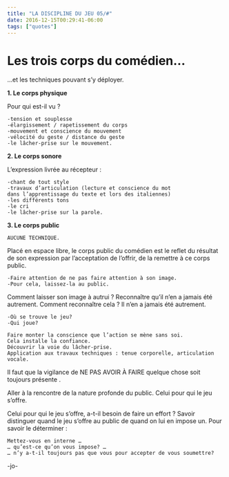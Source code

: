 ```yaml
---
title: "LA DISCIPLINE DU JEU 05/#"
date: 2016-12-15T00:29:41-06:00
tags: ["quotes"]
---
```



# Les trois corps du comédien…

…et les techniques pouvant s’y déployer.

**1. Le corps physique**

Pour qui est-il vu ?

    -tension et souplesse
    -élargissement / rapetissement du corps
    -mouvement et conscience du mouvement
    -vélocité du geste / distance du geste
    -le lâcher-prise sur le mouvement.

**2. Le corps sonore**

L’expression livrée au récepteur :

    -chant de tout style
    -travaux d’articulation (lecture et conscience du mot
    dans l’apprentissage du texte et lors des italiennes)
    -les différents tons
    -le cri
    -le lâcher-prise sur la parole.

**3. Le corps public**

    AUCUNE TECHNIQUE.

Placé en espace libre, le corps public du comédien est le reflet du résultat de son expression par l’acceptation de l’offrir, de la remettre à ce corps public.

    -Faire attention de ne pas faire attention à son image.
    -Pour cela, laissez-la au public.

Comment laisser son image à autrui ?
Reconnaître qu’il n’en a jamais été autrement.
Comment reconnaître cela ?
Il n’en a jamais été autrement.

    -Où se trouve le jeu?
    -Qui joue?

    Faire monter la conscience que l’action se mène sans soi.
    Cela installe la confiance.
    Découvrir la voie du lâcher-prise.
    Application aux travaux techniques : tenue corporelle, articulation vocale.

Il faut que la vigilance de NE PAS AVOIR À FAIRE quelque chose soit toujours présente .

Aller à la rencontre de la nature profonde du public. Celui pour qui le jeu s’offre.

Celui pour qui le jeu s’offre, a-t-il besoin de faire un effort ?
Savoir distinguer quand le jeu s’offre au public de quand on lui en impose un. Pour savoir le déterminer :

    Mettez-vous en interne …
    … qu’est-ce qu’on vous impose? …
    … n’y a-t-il toujours pas que vous pour accepter de vous soumettre?



-jo-
